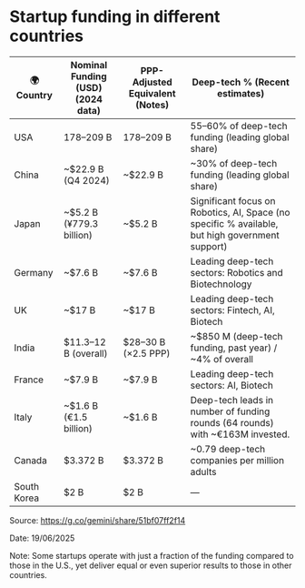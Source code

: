 # Startup funding in different countries

| 🌍 Country | Nominal Funding (USD) (2024 data) | PPP-Adjusted Equivalent (Notes) | Deep-tech % (Recent estimates) |
|---|---|---|---|
| USA | $178–$209 B | $178–$209 B | 55–60% of deep-tech funding (leading global share) |
| China | ~$22.9 B (Q4 2024) | ~$22.9 B | ~30% of deep-tech funding (leading global share) |
| Japan | ~$5.2 B (¥779.3 billion) | ~$5.2 B | Significant focus on Robotics, AI, Space (no specific % available, but high government support) |
| Germany | ~$7.6 B | ~$7.6 B | Leading deep-tech sectors: Robotics and Biotechnology |
| UK | ~$17 B | ~$17 B | Leading deep-tech sectors: Fintech, AI, Biotech |
| India | $11.3–12 B (overall) | $28–30 B (×2.5 PPP) | ~$850 M (deep-tech funding, past year) / ~4% of overall |
| France | ~$7.9 B | ~$7.9 B | Leading deep-tech sectors: AI, Biotech |
| Italy | ~$1.6 B (€1.5 billion) | ~$1.6 B | Deep-tech leads in number of funding rounds (64 rounds) with ~€163M invested. |
| Canada | $3.372 B | $3.372 B | ~0.79 deep-tech companies per million adults |
| South Korea | $2 B | $2 B | — |

Source: https://g.co/gemini/share/51bf07ff2f14

Date: 19/06/2025

Note: Some startups operate with just a fraction of the funding compared to those in the U.S., yet deliver equal or even superior results to those in other countries.
